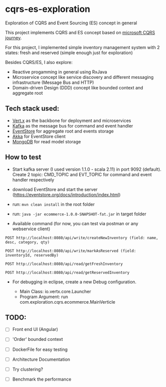 # cqrs-es-exploration
Exploration of CQRS and Event Sourcing (ES) concept in general

This project implements CQRS and ES concept based on [microsoft CQRS journey](https://github.com/MicrosoftArchive/cqrs-journey). 

For this project, I implemented simple inventory management system with 2 states: fresh and reserved (simple enough just for exploration)

Besides CQRS/ES, I also explore:

- Reactive progamming in general using RxJava
- Microservice concept like service discovery and different messaging infrastructure (Message Bus and HTTP)
- Domain-driven Design (DDD) concept like bounded context and aggregate root

	
## Tech stack used:
- [Vert.x](https://vertx.io) as the backbone for deployment and microservices
- [Kafka](https://kafka.apache.org/) as the message bus for command and event handler
- [EventStore](https://eventstore.org) for aggregate root and events storage
- [Akka](https://akka.io/) for EventStore client
- [MongoDB](https://www.mongodb.com/) for read model storage
	
## How to test

- Start kafka server (I used version 1.1.0 - scala 2.11) in port 9092 (default). Create 2 topic: CMD_TOPIC and EVT_TOPIC for command and event handler respectively
	
- download EventStore and start the server (https://eventstore.org/docs/introduction/index.html)
	
- run: `mvn clean install` in the root folder
	
- run: `java -jar ecommerce-1.0.0-SNAPSHOT-fat.jar` in target folder
	
- Available command (for now, you can test via postman or any webservice client)
```
POST http://localhost:8080/api/write/createNewInventory (field: name, desc, category, qty)

POST http://localhost:8080/api/write/markAsReserved (field: inventoryId, reservedBy)

POST http://localhost:8080/api/read/getFreshInventory  

POST http://localhost:8080/api/read/getReservedInventory 
```

- For debugging in eclipse, create a new Debug configuration. 
	
   - Main Class: io.vertx.core.Launcher 
   - Program Argument: run com.exploration.cqrs.ecommerce.MainVerticle
		

## TODO:

- [ ] Front end UI (Angular)

- [ ] 'Order' bounded context
	
- [ ] DockerFile for easy testing
	
- [ ] Architecture Documentation
	
- [ ] Try clustering?
	
- [ ] Benchmark the performance
